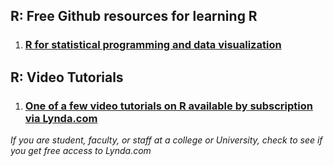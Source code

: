 ## R: Free Github resources for learning R
1. ### [R for statistical programming and data visualization](https://github.com/CSCAR/Resources/wiki/R)

## R: Video Tutorials
1. ### [One of a few video tutorials on R available by subscription via Lynda.com](https://www.lynda.com/R-tutorials/R-Statistics-Essential-Training/142447-2.html)
_If you are student, faculty, or staff at a college or University, check to see if you get free access to Lynda.com_
